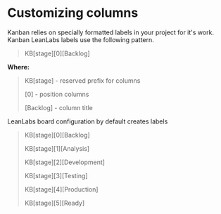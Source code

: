 # Customizing columns

Kanban relies on specially formatted labels in your project for it's work. Kanban LeanLabs labels use the following pattern.

> KB[stage][0][Backlog]

**Where:**

> KB[stage]  - reserved prefix for columns
>
> [0] - position columns
>
> [Backlog] - column title

LeanLabs board configuration by default creates labels

> KB[stage][0][Backlog]
>
> KB[stage][1][Analysis]
>
> KB[stage][2][Development]
>
> KB[stage][3][Testing]
>
> KB[stage][4][Production]
>
> KB[stage][5][Ready]
